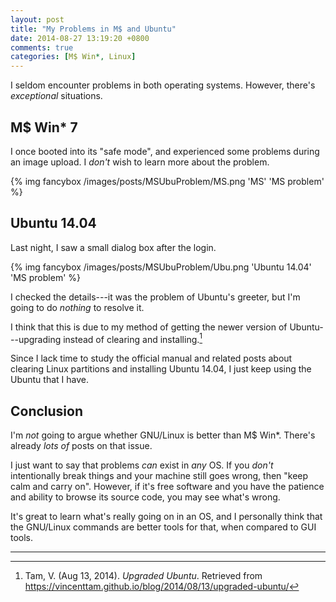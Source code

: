 ```yaml
---
layout: post
title: "My Problems in M$ and Ubuntu"
date: 2014-08-27 13:19:20 +0800
comments: true
categories: [M$ Win*, Linux]
---
```


I seldom encounter problems in both operating systems.  However,
there's *exceptional* situations.

M\$ Win\* 7
---

I once booted into its "safe mode", and experienced some problems
during an image upload.  I *don't* wish to learn more about the
problem.

{% img fancybox /images/posts/MSUbuProblem/MS.png 'MS' 'MS problem' %}

Ubuntu 14.04
---

Last night, I saw a small dialog box after the login.

{% img fancybox /images/posts/MSUbuProblem/Ubu.png 'Ubuntu 14.04' 'MS problem' %}

I checked the details---it was the problem of Ubuntu's greeter, but
I'm going to do *nothing* to resolve it.

I think that this is due to my method of getting the newer version of
Ubuntu---upgrading instead of clearing and installing.[^UpUb]

Since I lack time to study the official manual and related posts about
clearing Linux partitions and installing Ubuntu 14.04, I just keep
using the Ubuntu that I have.

Conclusion
---

I'm *not* going to argue whether GNU/Linux is better than M\$ Win\*.
There's already *lots of* posts on that issue.

I just want to say that problems *can* exist in *any* OS.  If you
*don't* intentionally break things and your machine still goes wrong,
then "keep calm and carry on".  However, if it's free software and you
have the patience and ability to browse its source code, you may see
what's wrong.

It's great to learn what's really going on in an OS, and I personally
think that the GNU/Linux commands are better tools for that, when
compared to GUI tools.

---
[^UpUb]:
    Tam, V.  (Aug 13, 2014).  *Upgraded Ubuntu*.  Retrieved from
    <https://vincenttam.github.io/blog/2014/08/13/upgraded-ubuntu/>
